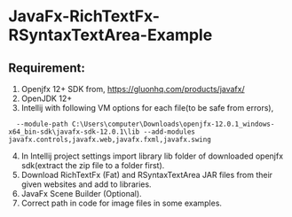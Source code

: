 # JavaFx-RichTextFx-RSyntaxTextArea-Example


## Requirement:
1. Openjfx 12+ SDK from, https://gluonhq.com/products/javafx/
2. OpenJDK 12+
3. Intellij with following VM options for each file(to be safe from errors),

`  --module-path C:\Users\computer\Downloads\openjfx-12.0.1_windows-x64_bin-sdk\javafx-sdk-12.0.1\lib --add-modules javafx.controls,javafx.web,javafx.fxml,javafx.swing`

4. In Intellij project settings import library lib folder of downloaded openjfx sdk(extract the zip file to a folder first).
5. Download RichTextFx (Fat) and RSyntaxTextArea JAR files from their given websites and add to libraries.
6. JavaFx Scene Builder (Optional).
7. Correct path in code for image files in some examples.
